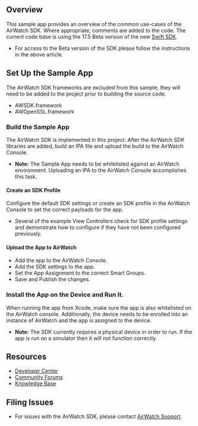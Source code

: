 ## Overview
This sample app provides an overview of the common use-cases of the AirWatch SDK. Where appropriate, comments are added to the code. The current code base is using the 17.5 Beta version of the new [Swift SDK](https://support.air-watch.com/articles/115008882887).

  * For access to the Beta version of the SDK please follow the instructions in the above article.


## Set Up the Sample App
The AirWatch SDK frameworks are excluded from this sample, they will need to be added to the project prior to building the source code. 

* AWSDK.framework
* AWOpenSSL.framework


### Build the Sample App
The AirWatch SDK is implemented in this project. After the AirWatch SDK libraries are added, build an IPA file and upload the build to the AirWatch Console.
 
 * **Note:** The Sample App needs to be whitelisted against an AirWatch environment. Uploading an IPA to the AirWatch Console accomplishes this task.

#### Create an SDK Profile
Configure the default SDK settings or create an SDK profile in the AirWatch Console to set the correct payloads for the app.

* Several of the example View Controllers check for SDK profile settings and demonstrate how to configure if they have not been configured previously.

#### Upload the App to AirWatch
* Add the app to the AirWatch Console.
* Add the SDK settings to the app.
* Set the App Assignment to the correct Smart Groups.
* Save and Publish the changes.

### Install the App on the Device and Run It.
When running the app from Xcode, make sure the app is also whitelisted on the AirWatch console. Additionally, the device needs to be enrolled into an instance of AirWatch and the app is assigned to the device.

 * **Note:** The SDK currently requires a physical device in order to run. If the app is run on a simulator then it will not function correctly.

## Resources

* [Developer Center](https://code.vmware.com/web/workspace-one)
* [Community Forums](https://support.air-watch.com/search/results?requiredfields=forumName:Mobile%20App%20Development.contentType:Forum%20Posts&sort=meta:updatedOn:D&partialfields=languageId:en&version=9.1)
* [Knowledge Base](https://support.air-watch.com/search/results?requiredfields=forumName:Developer%20Support.contentType:KB%20Articles&sort=meta:updatedOn:D&partialfields=languageId:en&version=9.1)

## Filing Issues

* For issues with the AirWatch SDK, please contact [AirWatch Support](https://support.air-watch.com/).	

 


